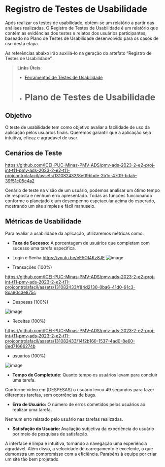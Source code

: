 # Registro de Testes de Usabilidade

Após realizar os testes de usabilidade, obtém-se um relatório a partir das análises realizadas. O Registro de Testes de Usabilidade é um relatório que contém as evidências dos testes e relatos dos usuários participantes, baseado no Plano de Testes de Usabilidade desenvolvido para os casos de uso desta etapa.

As referências abaixo irão auxiliá-lo na geração do artefato “Registro de Testes de Usabilidade”.

> **Links Úteis**:
> - [Ferramentas de Testes de Usabilidade](https://www.usability.gov/how-to-and-tools/resources/templates.html)
>
> - # Plano de Testes de Usabilidade

## Objetivo

O teste de usabilidade tem como objetivo avaliar a facilidade de uso da aplicação pelos usuários finais. Queremos garantir que a aplicação seja intuitiva, eficaz e agradável de usar.

## Cenários de Teste

https://github.com/ICEI-PUC-Minas-PMV-ADS/pmv-ads-2023-2-e2-proj-int-t11-pmv-ads-2023-2-e2-t11-projcontrolafacil/assets/131082433/8e09bbde-2b1c-4709-bda5-39f51c05c4a2

Cenário de teste na visão de um usuário, podemos analisar um ótimo tempo de resposta e nenhum erro apresentado. Todas as funções funcionando conforme o planejado e um desempenho espetacular acima do esperado, mostrando um site simples e fácil manuseio.

## Métricas de Usabilidade
Para avaliar a usabilidade da aplicação, utilizaremos métricas como:
-	**Taxa de Sucesso:** A porcentagem de usuários que completam com sucesso uma tarefa específica.
-	Login e Senha
https://youtu.be/eE5Of4Kz8JE
![image](https://github.com/ICEI-PUC-Minas-PMV-ADS/pmv-ads-2023-2-e2-proj-int-t11-pmv-ads-2023-2-e2-t11-projcontrolafacil/docs/img/tela_de_login)
  
-	Transações (100%)

https://github.com/ICEI-PUC-Minas-PMV-ADS/pmv-ads-2023-2-e2-proj-int-t11-pmv-ads-2023-2-e2-t11-projcontrolafacil/assets/131082433/f84d2130-0ba6-41d0-91c3-8ca90c3e875c

-	Despesas (100%)

![image](https://github.com/ICEI-PUC-Minas-PMV-ADS/pmv-ads-2023-2-e2-proj-int-t11-pmv-ads-2023-2-e2-t11-projcontrolafacil/assets/131082433/8817246d-7c74-46a1-9635-6eb9da26c916)

- Receitas (100%)

https://github.com/ICEI-PUC-Minas-PMV-ADS/pmv-ads-2023-2-e2-proj-int-t11-pmv-ads-2023-2-e2-t11-projcontrolafacil/assets/131082433/14f2b160-1537-4ad0-8e60-8ed71666274b

-	usuarios (100%)

![image](https://github.com/ICEI-PUC-Minas-PMV-ADS/pmv-ads-2023-2-e2-proj-int-t11-pmv-ads-2023-2-e2-t11-projcontrolafacil/assets/131082433/92861b23-f4ee-40be-a18e-28baec3e19cc)

-	**Tempo de Completude:** Quanto tempo os usuários levam para concluir uma tarefa.

Conforme video em (DESPESAS) o usuário levou 49 segundos para fazer diferentes tarefas, sem ocorrências de bugs.

-	**Erro de Usuário:** O número de erros cometidos pelos usuários ao realizar uma tarefa.

Nenhum erro relatado pelo usuário nas tarefas realizadas.

-	**Satisfação do Usuário:** Avaliação subjetiva da experiência do usuário por meio de pesquisas de satisfação.

A interface é limpa e intuitiva, tornando a navegação uma experiência agradável.  Além disso, a velocidade de carregamento é excelente, o que demonstra um compromisso com a eficiência. Parabéns à equipe por criar um site tão bem projetado.
